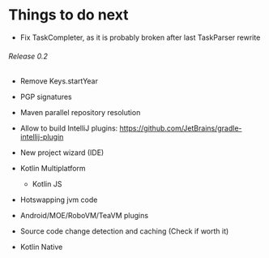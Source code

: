 # Things to do next

- Fix TaskCompleter, as it is probably broken after last TaskParser rewrite

###### Release 0.2

- Remove Keys.startYear

- PGP signatures

- Maven parallel repository resolution

- Allow to build IntelliJ plugins: https://github.com/JetBrains/gradle-intellij-plugin

- New project wizard (IDE)

- Kotlin Multiplatform
	- Kotlin JS

- Hotswapping jvm code

- Android/MOE/RoboVM/TeaVM plugins

- Source code change detection and caching (Check if worth it)

- Kotlin Native